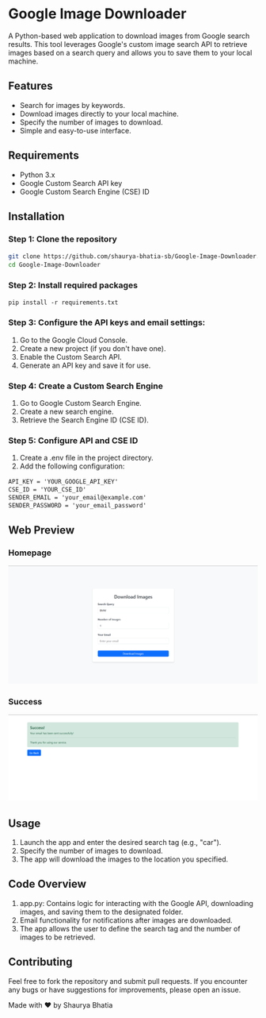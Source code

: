 # Google Image Downloader

A Python-based web application to download images from Google search results. This tool leverages Google's custom image search API to retrieve images based on a search query and allows you to save them to your local machine.

## Features
- Search for images by keywords.
- Download images directly to your local machine.
- Specify the number of images to download.
- Simple and easy-to-use interface.

## Requirements
- Python 3.x
- Google Custom Search API key
- Google Custom Search Engine (CSE) ID

## Installation

### Step 1: Clone the repository
```bash
git clone https://github.com/shaurya-bhatia-sb/Google-Image-Downloader.git
cd Google-Image-Downloader
```

### Step 2:  Install required packages
  ```
pip install -r requirements.txt
  ```

### Step 3: Configure the API keys and email settings:
1. Go to the Google Cloud Console.
2. Create a new project (if you don't have one).
3. Enable the Custom Search API.
4. Generate an API key and save it for use.

### Step 4: Create a Custom Search Engine
1. Go to Google Custom Search Engine.
2. Create a new search engine.
3. Retrieve the Search Engine ID (CSE ID).

### Step 5: Configure API and CSE ID
1. Create a .env file in the project directory.
2. Add the following configuration:
  ```
API_KEY = 'YOUR_GOOGLE_API_KEY'
CSE_ID = 'YOUR_CSE_ID'
SENDER_EMAIL = 'your_email@example.com'
SENDER_PASSWORD = 'your_email_password'
  ```

## Web Preview

### Homepage
![Homepage](Homepage.png)

### Success
![Success](Success.png)

## Usage
1.  Launch the app and enter the desired search tag (e.g., "car").
2.  Specify the number of images to download.
3.  The app will download the images to the location you specified.


## Code Overview

1. app.py: Contains logic for interacting with the Google API, downloading images, and saving them to the designated folder.
2. Email functionality for notifications after images are downloaded.
3. The app allows the user to define the search tag and the number of images to be retrieved.


## Contributing
Feel free to fork the repository and submit pull requests. If you encounter any bugs or have suggestions for improvements, please open an issue.
  
Made with ❤️ by Shaurya Bhatia









